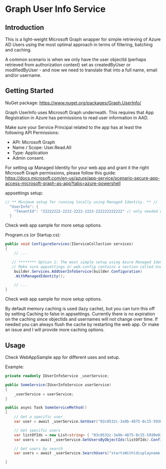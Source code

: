 # Graph User Info Service

## Introduction 
This is a light-weight Microsoft Graph wrapper for simple retrieving of Azure AD Users using the most optimal approach in terms of filtering, batching and caching.

A common scenario is when we only have the user objectId (perhaps retrieved from authorization context) set as createdByUser or modifiedByUser - and now we need to translate that into a full name, email and/or username.

## Getting Started
NuGet package: https://www.nuget.org/packages/Graph.UserInfo/

Graph UserInfo uses Microsoft Graph underneath. This requires that App Registration in Azure has permissions to read user information in AAD.

Make sure your Service Principal related to the app has at least the following API Permissions:
 - API: Microsoft Graph
 - Name / Scope: User.Read.All
 - Type: Application
 - Admin consent.

For setting up Managed Identity for your web app and grant it the right Microsoft Graph permissions, please follow this guide: https://docs.microsoft.com/en-us/azure/app-service/scenario-secure-app-access-microsoft-graph-as-app?tabs=azure-powershell

appsettings setup:

```csharp
// ** Minimum setup for running locally using Managed Identity. ** //
  "UserInfo": {
    "TenantId": "22222222-2222-2222-2222-222222222222" // only needed when testing locally.
  }
```
Check web app sample for more setup options.

Program.cs (or Startup.cs):

```csharp
public void ConfigureServices(IServiceCollection services)
{
    // ...

   // ******** Option 1: The most simple setup using Azure Managed Identity and passing Configuration as argument. ********
   // Make sure appsettings or web.config contains a section called UserInfo with minimum tenantId for testng locally.
    builder.Services.AddUserInfoService(builder.Configuration)
    .WithManagedIdentity();

    // ...
}
```
Check web app sample for more setup options.

By default memory caching is used (lazy cache), but you can turn this off by setting Caching to false in appsettings.
Currently there is no expiration on the caching since objectIds and usernames will not change over time. If needed you can always flush the cache by restarting the web app. Or make an issue and I will provide more caching options.

## Usage
Check WebAppSample app for different uses and setup.

Example:
```csharp
private readonly IUserInfoService _userService;

public SomeService(IUserInfoService userService)
{
    _userService = userService;
}

public async Task SomeServiceMethod()
{
    // Get a specific user
    var user = await _userService.GetUser("03c0532c-3a9b-4875-8c15-5930e0394eb6").ConfigureAwait(false);

    // Get specific users
    var listOfIds = new List<string> { "03c0532c-3a9b-4875-8c15-5930e0394eb6", "ee7ffd7a-736b-4bc3-91d4-6bed8c261daf" };
    var users = await _userService.GetUsersByObjectIds(listOfIds).ConfigureAwait(false);

    // Get users by search
    var users = await _userService.SearchUsers("startsWith(displayname, 'Morten')").ConfigureAwait(false);

}

```
